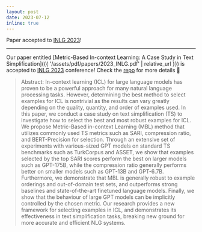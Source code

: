 ```yaml
---
layout: post
date: 2023-07-12
inline: true
---
```


Paper accepted to [INLG 2023](https://inlg2023.github.io/)!

***
Our paper entitled [Metric-Based In-context Learning: A Case Study in Text Simplification]({{ '/assets/pdf/papers/2023_INLG.pdf' | relative_url }}) is accepted to [INLG 2023](https://inlg2023.github.io/) conference! Check the [repo](https://github.com/GGLAB-KU/metric-based-in-context-learning) for more details 📣

> Abstract: In-context learning (ICL) for large language models has proven to be a powerful approach for many natural language processing tasks. However, determining the best method to select examples for ICL is nontrivial as the results can vary greatly depending on the quality, quantity, and order of examples used. In this paper, we conduct a case study on text simplification (TS) to investigate how to select the best and most robust examples for ICL. We propose Metric-Based in-context Learning (MBL) method that utilizes commonly used TS metrics such as SARI, compression ratio, and BERT-Precision for selection. Through an extensive set of experiments with various-sized GPT models on standard TS benchmarks such as TurkCorpus and ASSET, we show that examples selected by the top SARI scores perform the best on larger models such as GPT-175B, while the compression ratio generally performs better on smaller models such as GPT-13B and GPT-6.7B. Furthermore, we demonstrate that MBL is generally robust to example orderings and out-of-domain test sets, and outperforms strong baselines and state-of-the-art finetuned language models. Finally, we show that the behaviour of large GPT models can be implicitly controlled by the chosen metric. Our research provides a new framework for selecting examples in ICL, and demonstrates its effectiveness in text simplification tasks, breaking new ground for more accurate and efficient NLG systems. 
